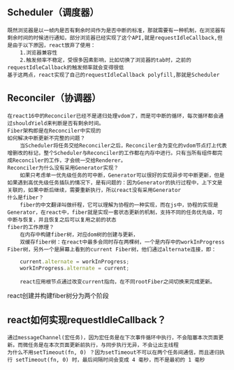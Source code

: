 ## Scheduler（调度器）
    既然浏览器是以一帧内是否有剩余时间作为是否中断的标准，那就需要有一种机制，在浏览器有剩余时间的时候进行通知，部分浏览器已经实现了这个API,就是requestIdleCallback,但是由于以下原因，react放弃了使用：
        1.浏览器兼容性
        2.触发频率不稳定，受很多因素影响，比如切换了浏览器的tab时，之前的requestIdleCallback的触发频率就会变得很低
    基于这两点，react实现了自己的requestIdleCallback polyfill,那就是Scheduler
## Reconciler（协调器）
    在react16中的Reconciler已经不是递归处理vdom了，而是可中断的循环，每次循环都会通过shouldYield来判断是否有剩余时间。
    Fiber架构即是在Reconciler中实现的
    如何解决中断更新不完整的问题？
        当Scheduler将任务交给Reconciler之后，Reconciler会为变化的vdom节点打上代表增删改的标记，整个Scheduler与Reconciler的工作都在内存中进行。只有当所有组件都完成Reconciler的工作，才会统一交给Renderer。
    Reconciler为什么没有采用Generator实现？
        如果只考虑单一优先级任务的可中断，Generator可以很好的实现异步可中断更新，但是如果遇到高优先级任务插队的情况下，是有问题的：因为Generator的执行过程中，上下文是关联的，如果中断后继续，需要重新执行，所以react没有采用Generator
    什么是fiber？
        fiber的中文翻译叫做纤程，它可以理解为协程的一种实现，而在js中，协程的实现是Generator，在react中，fiber就是实现一套状态更新的机制，支持不同的任务优先级，可中断与恢复，并且恢复之后可以复用之前的状态
    fiber的工作原理？
        在内存中构建fiber树，对应dom树的创建与更新，
        双缓存fiber树：在react中最多会同时存在两棵树，一个是内存中的workInProgress Fiber树，另外一个是屏幕上看到的current Fiber树，他们通过alternate连接，即：
```JavaScript
    current.alternate = workInProgress;
    workInProgress.alternate = current;
```
        react应用根节点通过改变current指向，在不同rootFiber之间切换来完成更新。
react创建并构建fiber树分为两个阶段

## react如何实现requestIdleCallback？
    通过messageChannel(宏任务)，因为宏任务是在下次事件循环中执行，不会阻塞本次页面更新。而微任务是在本次页面更新前执行，与同步执行无异，不会让出主线程
    为什么不用setTimeout(fn, 0) ？因为setTimeout不可以在两个任务间通信，而且递归执行 setTimeout(fn, 0) 时，最后间隔时间会变成 4 毫秒，而不是最初的 1 毫秒
